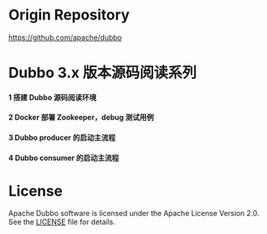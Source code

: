 # Origin Repository
https://github.com/apache/dubbo

#  Dubbo 3.x 版本源码阅读系列

#### 1 搭建 Dubbo 源码阅读环境

#### 2 Docker 部署 Zookeeper，debug 测试用例

#### 3 Dubbo producer 的启动主流程

#### 4 Dubbo consumer 的启动主流程


# License

Apache Dubbo software is licensed under the Apache License Version 2.0. See the [LICENSE](https://github.com/apache/dubbo/blob/master/LICENSE) file for details.
